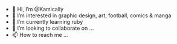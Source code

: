 - 👋 Hi, I’m @Kamically
- 👀 I’m interested in graphic design, art, football, comics & manga
- 🌱 I’m currently learning ruby
- 💞️ I’m looking to collaborate on ...
- 📫 How to reach me ...

<!---
Kamically/Kamically is a ✨ special ✨ repository because its `README.md` (this file) appears on your GitHub profile.
You can click the Preview link to take a look at your changes.
--->
